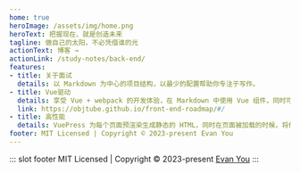 ```yaml
---
home: true
heroImage: /assets/img/home.png
heroText: 把握现在、就是创造未来
tagline: 做自己的太阳，不必凭借谁的光
actionText: 博客 →
actionLink: /study-notes/back-end/
features:
- title: 关于面试
  details: 以 Markdown 为中心的项目结构，以最少的配置帮助你专注于写作。
- title: Vue驱动 
  details: 享受 Vue + webpack 的开发体验，在 Markdown 中使用 Vue 组件，同时可以使用 Vue 来开发自定义主题。
  link: https://objtube.github.io/front-end-roadmap/#/
- title: 高性能
  details: VuePress 为每个页面预渲染生成静态的 HTML，同时在页面被加载的时候，将作为 SPA 运行。
footer: MIT Licensed | Copyright © 2023-present Evan You
---
```

::: slot footer
MIT Licensed | Copyright © 2023-present [Evan You](https://gitee.com/huang-ruifang/vuepress-blog)
:::


